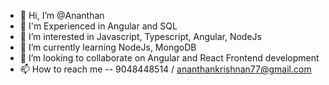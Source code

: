 - 👋 Hi, I’m @Ananthan
- 🌱 I'm Experienced in Angular and SQL
- 👀 I’m interested in Javascript, Typescript, Angular, NodeJs
- 🌱 I’m currently learning NodeJs, MongoDB
- 💞️ I’m looking to collaborate on Angular and React Frontend development
- 📫 How to reach me -- 9048448514 / ananthankrishnan77@gmail.com 

<!---
Ananthan7/Ananthan7 is a ✨ special ✨ repository because its `README.md` (this file) appears on your GitHub profile.
You can click the Preview link to take a look at your changes.
--->
